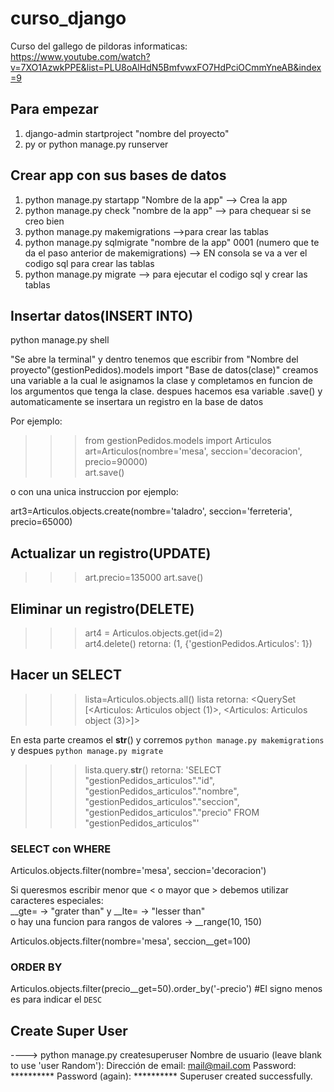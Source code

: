 # curso_django

Curso del gallego de pildoras informaticas:
https://www.youtube.com/watch?v=7XO1AzwkPPE&list=PLU8oAlHdN5BmfvwxFO7HdPciOCmmYneAB&index=9  


## Para empezar  
1. django-admin startproject "nombre del proyecto"  
2. py or python manage.py runserver  



## Crear app con sus bases de datos
1. python manage.py startapp "Nombre de la app" --> Crea la app  
2. python manage.py check "nombre de la app" --> para chequear si se creo bien  
3. python manage.py makemigrations -->para crear las tablas  
4. python manage.py sqlmigrate "nombre de la app" 0001 (numero que te da el paso anterior de makemigrations) --> EN consola se va a ver el codigo sql para crear las tablas  
5. python manage.py migrate --> para ejecutar el codigo sql y crear las tablas  


## Insertar datos(INSERT INTO)
python manage.py shell 

"Se abre la terminal" y dentro tenemos que escribir from "Nombre del proyecto"(gestionPedidos).models import "Base de datos(clase)"
creamos una variable a la cual le asignamos la clase y completamos en funcion de los argumentos que tenga la clase.
despues hacemos esa variable .save() y automaticamente se insertara un registro en la base de datos  

Por ejemplo:
>>> from gestionPedidos.models import Articulos  
>>> art=Articulos(nombre='mesa', seccion='decoracion', precio=90000)  
>>> art.save()

o con una unica instruccion por ejemplo:   

art3=Articulos.objects.create(nombre='taladro', seccion='ferreteria', precio=65000) 

## Actualizar un registro(UPDATE)

>>> art.precio=135000
>>> art.save()


## Eliminar un registro(DELETE)

>>> art4 = Articulos.objects.get(id=2)  
>>> art4.delete()
retorna: (1, {'gestionPedidos.Articulos': 1})

## Hacer un SELECT

>>> lista=Articulos.objects.all()
>>> lista
retorna: <QuerySet [<Articulos: Articulos object (1)>, <Articulos: Articulos object (3)>]>

En esta parte creamos el __str__() y corremos  ```python manage.py makemigrations``` y despues ```python manage.py migrate```

>>> lista.query.__str__()
retorna: 'SELECT "gestionPedidos_articulos"."id", "gestionPedidos_articulos"."nombre", "gestionPedidos_articulos"."seccion", "gestionPedidos_articulos"."precio" FROM "gestionPedidos_articulos"'

### SELECT con WHERE

Articulos.objects.filter(nombre='mesa', seccion='decoracion')

Si queresmos escribir menor que < o mayor que > debemos utilizar caracteres especiales:   
__gte= -> "grater than" y __lte= -> "lesser than"  
o hay una funcion para rangos de valores -> __range(10, 150)

Articulos.objects.filter(nombre='mesa', seccion__get=100)

### ORDER BY

Articulos.objects.filter(precio__get=50).order_by('-precio') #El signo menos es para indicar el ```DESC```


## Create Super User
----> python manage.py createsuperuser
Nombre de usuario (leave blank to use 'user Random'): 
Dirección de email: mail@mail.com
Password: **********
Password (again): **********
Superuser created successfully.

